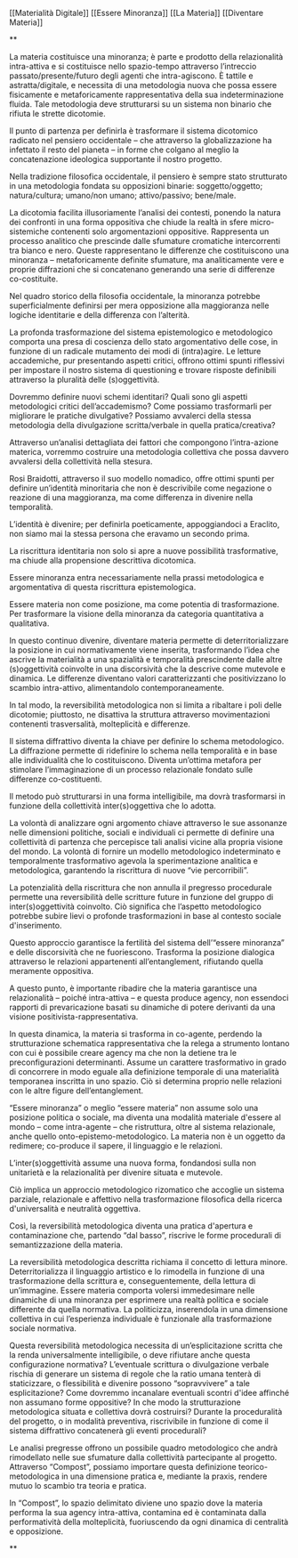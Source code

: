 
[[Materialità Digitale]] [[Essere Minoranza]] [[La Materia]] [[Diventare Materia]]

**

La materia costituisce una minoranza; è parte e prodotto della relazionalità intra-attiva e si costituisce nello spazio-tempo attraverso l’intreccio passato/presente/futuro degli agenti che intra-agiscono. È tattile e astratta/digitale, e necessita di una metodologia nuova che possa essere fisicamente e metaforicamente rappresentativa della sua indeterminazione fluida. Tale metodologia deve strutturarsi su un sistema non binario che rifiuta le strette dicotomie.

Il punto di partenza per definirla è trasformare il sistema dicotomico radicato nel pensiero occidentale – che attraverso la globalizzazione ha infettato il resto del pianeta – in forme che colgano al meglio la concatenazione ideologica supportante il nostro progetto.

Nella tradizione filosofica occidentale, il pensiero è sempre stato strutturato in una metodologia fondata su opposizioni binarie: soggetto/oggetto; natura/cultura; umano/non umano; attivo/passivo; bene/male.

La dicotomia facilita illusoriamente l’analisi dei contesti, ponendo la natura dei confronti in una forma oppositiva che chiude la realtà in sfere micro-sistemiche contenenti solo argomentazioni oppositive. Rappresenta un processo analitico che prescinde dalle sfumature cromatiche intercorrenti tra bianco e nero. Queste rappresentano le differenze che costituiscono una minoranza – metaforicamente definite sfumature, ma analiticamente vere e proprie diffrazioni che si concatenano generando una serie di differenze co-costituite.

Nel quadro storico della filosofia occidentale, la minoranza potrebbe superficialmente definirsi per mera opposizione alla maggioranza nelle logiche identitarie e della differenza con l’alterità.

La profonda trasformazione del sistema epistemologico e metodologico comporta una presa di coscienza dello stato argomentativo delle cose, in funzione di un radicale mutamento dei modi di (intra)agire. Le letture accademiche, pur presentando aspetti critici, offrono ottimi spunti riflessivi per impostare il nostro sistema di questioning e trovare risposte definibili attraverso la pluralità delle (s)oggettività.

Dovremmo definire nuovi schemi identitari? Quali sono gli aspetti metodologici critici dell’accademismo? Come possiamo trasformarli per migliorare le pratiche divulgative? Possiamo avvalerci della stessa metodologia della divulgazione scritta/verbale in quella pratica/creativa?

Attraverso un’analisi dettagliata dei fattori che compongono l’intra-azione materica, vorremmo costruire una metodologia collettiva che possa davvero avvalersi della collettività nella stesura.

Rosi Braidotti, attraverso il suo modello nomadico, offre ottimi spunti per definire un’identità minoritaria che non è descrivibile come negazione o reazione di una maggioranza, ma come differenza in divenire nella temporalità.

L’identità è divenire; per definirla poeticamente, appoggiandoci a Eraclito, non siamo mai la stessa persona che eravamo un secondo prima.

La riscrittura identitaria non solo si apre a nuove possibilità trasformative, ma chiude alla propensione descrittiva dicotomica.

Essere minoranza entra necessariamente nella prassi metodologica e argomentativa di questa riscrittura epistemologica.

Essere materia non come posizione, ma come potentia di trasformazione. Per trasformare la visione della minoranza da categoria quantitativa a qualitativa.

In questo continuo divenire, diventare materia permette di deterritorializzare la posizione in cui normativamente viene inserita, trasformando l’idea che ascrive la materialità a una spazialità e temporalità prescindente dalle altre (s)oggettività coinvolte in una discorsività che la descrive come mutevole e dinamica. Le differenze diventano valori caratterizzanti che positivizzano lo scambio intra-attivo, alimentandolo contemporaneamente.

In tal modo, la reversibilità metodologica non si limita a ribaltare i poli delle dicotomie; piuttosto, ne disattiva la struttura attraverso movimentazioni contenenti trasversalità, molteplicità e differenze.

Il sistema diffrattivo diventa la chiave per definire lo schema metodologico. La diffrazione permette di ridefinire lo schema nella temporalità e in base alle individualità che lo costituiscono. Diventa un’ottima metafora per stimolare l’immaginazione di un processo relazionale fondato sulle differenze co-costituenti.

Il metodo può strutturarsi in una forma intelligibile, ma dovrà trasformarsi in funzione della collettività inter(s)oggettiva che lo adotta.

La volontà di analizzare ogni argomento chiave attraverso le sue assonanze nelle dimensioni politiche, sociali e individuali ci permette di definire una collettività di partenza che percepisce tali analisi vicine alla propria visione del mondo. La volontà di fornire un modello metodologico indeterminato e temporalmente trasformativo agevola la sperimentazione analitica e metodologica, garantendo la riscrittura di nuove “vie percorribili”.

La potenzialità della riscrittura che non annulla il pregresso procedurale permette una reversibilità delle scritture future in funzione del gruppo di inter(s)oggettività coinvolto. Ciò significa che l’aspetto metodologico potrebbe subire lievi o profonde trasformazioni in base al contesto sociale d'inserimento.

Questo approccio garantisce la fertilità del sistema dell’“essere minoranza” e delle discorsività che ne fuoriescono. Trasforma la posizione dialogica attraverso le relazioni appartenenti all’entanglement, rifiutando quella meramente oppositiva.

A questo punto, è importante ribadire che la materia garantisce una relazionalità – poiché intra-attiva – e questa produce agency, non essendoci rapporti di prevaricazione basati su dinamiche di potere derivanti da una visione positivista-rappresentativa.

In questa dinamica, la materia si trasforma in co-agente, perdendo la strutturazione schematica rappresentativa che la relega a strumento lontano con cui è possibile creare agency ma che non la detiene tra le preconfigurazioni determinanti. Assume un carattere trasformativo in grado di concorrere in modo eguale alla definizione temporale di una materialità temporanea inscritta in uno spazio. Ciò si determina proprio nelle relazioni con le altre figure dell’entanglement.

“Essere minoranza” o meglio “essere materia” non assume solo una posizione politica o sociale, ma diventa una modalità materiale d'essere al mondo – come intra-agente – che ristruttura, oltre al sistema relazionale, anche quello onto-epistemo-metodologico. La materia non è un oggetto da redimere; co-produce il sapere, il linguaggio e le relazioni.

L’inter(s)oggettività assume una nuova forma, fondandosi sulla non unitarietà e la relazionalità per divenire situata e mutevole.

Ciò implica un approccio metodologico rizomatico che accoglie un sistema parziale, relazionale e affettivo nella trasformazione filosofica della ricerca d'universalità e neutralità oggettiva.

Così, la reversibilità metodologica diventa una pratica d'apertura e contaminazione che, partendo “dal basso”, riscrive le forme procedurali di semantizzazione della materia.

La reversibilità metodologica descritta richiama il concetto di lettura minore. Deterritorializza il linguaggio artistico e lo rimodella in funzione di una trasformazione della scrittura e, conseguentemente, della lettura di un’immagine. Essere materia comporta volersi immedesimare nelle dinamiche di una minoranza per esprimere una realtà politica e sociale differente da quella normativa. La politicizza, inserendola in una dimensione collettiva in cui l’esperienza individuale è funzionale alla trasformazione sociale normativa.

Questa reversibilità metodologica necessita di un’esplicitazione scritta che la renda universalmente intelligibile, o deve rifiutare anche questa configurazione normativa? L’eventuale scrittura o divulgazione verbale rischia di generare un sistema di regole che la ratio umana tenterà di staticizzare, o flessibilità e divenire possono “sopravvivere” a tale esplicitazione? Come dovremmo incanalare eventuali scontri d'idee affinché non assumano forme oppositive? In che modo la strutturazione metodologica situata e collettiva dovrà costruirsi? Durante la proceduralità del progetto, o in modalità preventiva, riscrivibile in funzione di come il sistema diffrattivo concatenerà gli eventi procedurali?

Le analisi pregresse offrono un possibile quadro metodologico che andrà rimodellato nelle sue sfumature dalla collettività partecipante al progetto. Attraverso “Compost”, possiamo importare questa definizione teorico-metodologica in una dimensione pratica e, mediante la praxis, rendere mutuo lo scambio tra teoria e pratica.

In “Compost”, lo spazio delimitato diviene uno spazio dove la materia performa la sua agency intra-attiva, contamina ed è contaminata dalla performatività della molteplicità, fuoriuscendo da ogni dinamica di centralità e opposizione.

**